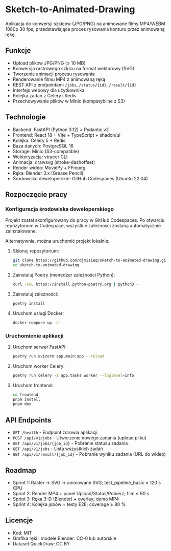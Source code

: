 # Sketch-to-Animated-Drawing

Aplikacja do konwersji szkiców (JPG/PNG) na animowane filmy MP4/WEBM 1080p 30 fps, przedstawiające proces rysowania konturu przez animowaną rękę.

## Funkcje

- Upload plików JPG/PNG (≤ 10 MB)
- Konwersja rastrowego szkicu na format wektorowy (SVG)
- Tworzenie animacji procesu rysowania
- Renderowanie filmu MP4 z animowaną ręką
- REST API z endpointami `/jobs`, `/status/{id}`, `/result/{id}`
- Interfejs webowy dla użytkownika
- Kolejka zadań z Celery i Redis
- Przechowywanie plików w Minio (kompatybilne z S3)

## Technologie

- Backend: FastAPI (Python 3.12) + Pydantic v2
- Frontend: React 18 + Vite + TypeScript + shadcn/ui
- Kolejka: Celery 5 + Redis
- Baza danych: PostgreSQL 16
- Storage: Minio (S3-compatible)
- Wektoryzacja: vtracer CLI
- Animacja: drawsvg (stroke-dashoffset)
- Render wideo: MoviePy + FFmpeg
- Ręka: Blender 3.x (Grease Pencil)
- Środowisko deweloperskie: GitHub Codespaces (Ubuntu 22.04)

## Rozpoczęcie pracy

### Konfiguracja środowiska deweloperskiego

Projekt został skonfigurowany do pracy w GitHub Codespaces. Po otwarciu repozytorium w Codespace, wszystkie zależności zostaną automatycznie zainstalowane.

Alternatywnie, można uruchomić projekt lokalnie:

1. Sklonuj repozytorium:
   ```bash
   git clone https://github.com/djmisieq/sketch-to-animated-drawing.git
   cd sketch-to-animated-drawing
   ```

2. Zainstaluj Poetry (menedżer zależności Python):
   ```bash
   curl -sSL https://install.python-poetry.org | python3 -
   ```

3. Zainstaluj zależności:
   ```bash
   poetry install
   ```

4. Uruchom usługi Docker:
   ```bash
   docker-compose up -d
   ```

### Uruchomienie aplikacji

1. Uruchom serwer FastAPI:
   ```bash
   poetry run uvicorn app.main:app --reload
   ```

2. Uruchom worker Celery:
   ```bash
   poetry run celery -A app.tasks worker --loglevel=info
   ```

3. Uruchom frontend:
   ```bash
   cd frontend
   pnpm install
   pnpm dev
   ```

## API Endpoints

- `GET /health` - Endpoint zdrowia aplikacji
- `POST /api/v1/jobs` - Utworzenie nowego zadania (upload pliku)
- `GET /api/v1/jobs/{job_id}` - Pobranie statusu zadania
- `GET /api/v1/jobs` - Lista wszystkich zadań
- `GET /api/v1/result/{job_id}` - Pobranie wyniku zadania (URL do wideo)

## Roadmap

- Sprint 1: Raster → SVG → animowane SVG; test_pipeline_basic ≤ 120 s CPU
- Sprint 2: Render MP4 + panel Upload/Status/Pobierz; film ≤ 90 s
- Sprint 3: Ręka 3-D (Blender) + overlay; demo MP4
- Sprint 4: Kolejka jobów + testy E2E; coverage ≥ 80 %

## Licencje

- Kod: MIT
- Grafika ręki i modele Blender: CC-0 lub autorskie
- Dataset QuickDraw: CC BY
